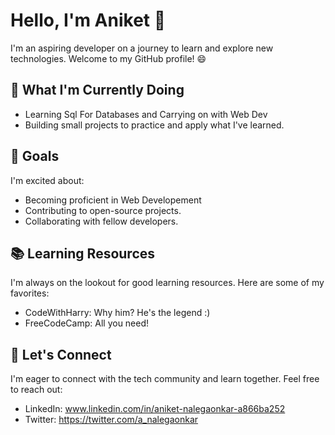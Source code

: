 # Hello, I'm Aniket 👋

I'm an aspiring developer on a journey to learn and explore new technologies. Welcome to my GitHub profile! 😄

## 🔭 What I'm Currently Doing

- Learning Sql For Databases and Carrying on with Web Dev 
- Building small projects to practice and apply what I've learned.

## 🌱 Goals

I'm excited about:

- Becoming proficient in Web Developement 
- Contributing to open-source projects.
- Collaborating with fellow developers.

## 📚 Learning Resources

I'm always on the lookout for good learning resources. Here are some of my favorites:

- CodeWithHarry: Why him? He's the legend :)
- FreeCodeCamp: All you need!

## 💬 Let's Connect

I'm eager to connect with the tech community and learn together. Feel free to reach out:

- LinkedIn: www.linkedin.com/in/aniket-nalegaonkar-a866ba252
- Twitter: https://twitter.com/a_nalegaonkar
